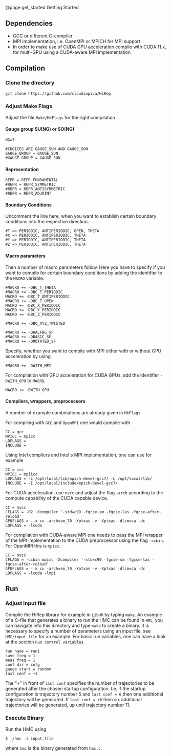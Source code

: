 @page get_started Getting Started

## Dependencies

* GCC or different C-compiler
* MPI implementation, i.e. OpenMPI or MPICH for MPI support
* In order to make use of CUDA GPU acceleration compile with CUDA 11.x, for multi-GPU using a CUDA-aware MPI implementation


## Compilation

### Clone the directory

```
git clone https://github.com/claudiopica/HiRep
```

### Adjust Make Flags
Adjust the file ```Make/MkFlags``` for the right compilation

#### Gauge group SU(NG) or SO(NG)
```
NG=3

#CHOICES ARE GAUGE_SUN AND GAUGE_SON
GAUGE_GROUP = GAUGE_SUN
#GAUGE_GROUP = GAUGE_SON
```

#### Representation
```
REPR = REPR_FUNDAMENTAL
#REPR = REPR_SYMMETRIC
#REPR = REPR_ANTISYMMETRIC
#REPR = REPR_ADJOINT
```

#### Boundary Conditions

Uncomment the line here, when you want to establish certain boundary conditions into the respective direction.
```
#T => PERIODIC, ANTIPERIODIC, OPEN, THETA
#X => PERIODIC, ANTIPERIODIC, THETA
#Y => PERIODIC, ANTIPERIODIC, THETA
#Z => PERIODIC, ANTIPERIODIC, THETA
```

#### Macro parameters

Then a number of macro parameters follow. Here you have to specify if you want to compile for certain boundary conditions by adding the identifier to the ```MACRO``` variable.

```
#MACRO += -DBC_T_THETA
#MACRO += -DBC_T_PERIODIC
MACRO += -DBC_T_ANTIPERIODIC
#MACRO += -DBC_T_OPEN
MACRO += -DBC_X_PERIODIC
MACRO += -DBC_Y_PERIODIC
MACRO += -DBC_Z_PERIODIC

#MACRO += -DBC_XYZ_TWISTED

#MACRO += -DHALFBG_SF
#MACRO += -DBASIC_SF
#MACRO += -DROTATED_SF
```

Specify, whether you want to compile with MPI either with or without GPU acceleration by using

```
#MACRO += -DWITH_MPI
```

For compilation with GPU acceleration for CUDA GPUs, add the identifier ```-DWITH_GPU``` to ```MACRO```.

```
MACRO += -DWITH_GPU
```

#### Compilers, wrappers, preprocessors

A number of example combinations are already given in ```MkFlags```.

For compiling with ```GCC``` and ```OpenMPI``` one would compile with

```
CC = gcc
MPICC = mpicc
LDFLAGS =
INCLUDE =
```

Using Intel compilers and Intel's MPI implementation, one can use for example

```
CC = icc
MPICC = mpiicc
LDFLAGS = -L /opt/local/lib/mpich-devel-gcc7/ -L /opt/local/lib/
INCLUDE = -I /opt/local/include/mpich-devel-gcc7/
```

For CUDA acceleration, use ```nvcc``` and adjust the flag ```-arch``` according to the compute capability of the CUDA capable device.

```
CC = nvcc
CFLAGS = -O2 -Xcompiler '-std=c99 -fgcse-sm -fgcse-las -fgcse-after-reload'
GPUFLAGS = --x cu -arch=sm_70 -Xptxas -v -Xptxas -dlcm=ca -dc
LDFLAGS = -lcuda
```

For compilation with CUDA-aware MPI one needs to pass the MPI wrapper of the MPI implementation to the CUDA preprocessor using the flag ```-ccbin```. For OpenMPI this is ```mpicc```.

```
CC = nvcc
CFLAGS = -ccbin mpicc -Xcompiler '-std=c99 -fgcse-sm -fgcse-las -fgcse-after-reload'
GPUFLAGS = --x cu -arch=sm_70 -Xptxas -v -Xptxas -dlcm=ca -dc
LDFLAGS = -lcuda -lmpi
```

## Run

### Adjust input file

Compile the HiRep library for example in ```LibHR``` by typing ```make```. An example of a C-file that generates a binary to run the HMC can be found in ```HMC```, you can navigate into this directory and type ```make``` to create a binary. It is necessary to specify a number of parameters using an input file, see ```HMC/input_file``` for an example. For basic run variables, one can have a look at the section ```Run control variables```.

```
run name = run1
save freq = 1
meas freq = 1
conf dir = cnfg
gauge start = random
last conf = +1
```

The "+" in front of ```last conf``` specifies the number of trajectories to be generated after the chosen startup configuration. I.e. if the startup configuration is trajectory number 5 and ```last conf = 6``` then one additional trajectory will be generated. If ```last conf = +6``` then six additional trajectories will be generated, up until trajectory number 11.

### Execute Binary

Run the HMC using

```
$ ./hmc -i input_file
```

where ```hmc``` is the binary generated from ```hmc.c```.

